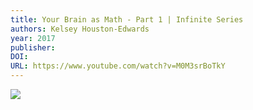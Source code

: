 ```yaml
---
title: Your Brain as Math - Part 1 | Infinite Series
authors: Kelsey Houston-Edwards
year: 2017
publisher: 
DOI: 
URL: https://www.youtube.com/watch?v=M0M3srBoTkY
---
```


![](https://www.youtube.com/watch?v=M0M3srBoTkY)